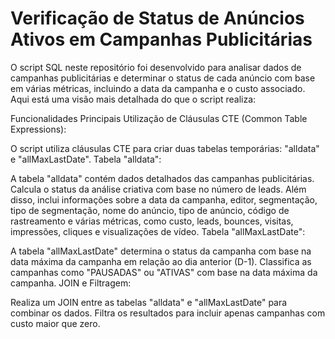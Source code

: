 # Verificação de Status de Anúncios Ativos em Campanhas Publicitárias
O script SQL neste repositório foi desenvolvido para analisar dados de campanhas publicitárias e determinar o status de cada anúncio com base em várias métricas, incluindo a data da campanha e o custo associado. Aqui está uma visão mais detalhada do que o script realiza:

Funcionalidades Principais
Utilização de Cláusulas CTE (Common Table Expressions):

O script utiliza cláusulas CTE para criar duas tabelas temporárias: "alldata" e "allMaxLastDate".
Tabela "alldata":

A tabela "alldata" contém dados detalhados das campanhas publicitárias.
Calcula o status da análise criativa com base no número de leads.
Além disso, inclui informações sobre a data da campanha, editor, segmentação, tipo de segmentação, nome do anúncio, tipo de anúncio, código de rastreamento e várias métricas, como custo, leads, bounces, visitas, impressões, cliques e visualizações de vídeo.
Tabela "allMaxLastDate":

A tabela "allMaxLastDate" determina o status da campanha com base na data máxima da campanha em relação ao dia anterior (D-1).
Classifica as campanhas como "PAUSADAS" ou "ATIVAS" com base na data máxima da campanha.
JOIN e Filtragem:

Realiza um JOIN entre as tabelas "alldata" e "allMaxLastDate" para combinar os dados.
Filtra os resultados para incluir apenas campanhas com custo maior que zero.